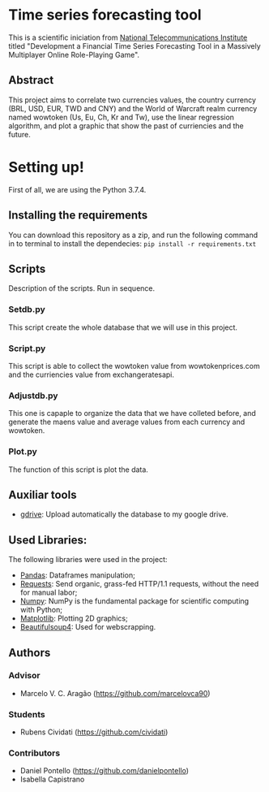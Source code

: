# Time series forecasting tool
This is a scientific iniciation from [National Telecommunications Institute](inatel.br) titled "Development a Financial Time Series Forecasting Tool in a Massively Multiplayer Online Role-Playing Game".

## Abstract
This project aims to correlate two currencies values, the country currency (BRL, USD, EUR, TWD and CNY) and the World of Warcraft realm currency named wowtoken (Us, Eu, Ch, Kr and Tw), use the linear regression algorithm, and plot a graphic that show the past of curriencies and the future.

# Setting up!
First of all, we are using the Python 3.7.4.

## Installing the requirements
You can download this repository as a zip, and run the following command in to terminal to install the dependecies:
```pip install -r requirements.txt```
## Scripts
Description of the scripts. Run in sequence.

### Setdb.py
This script create the whole database that we will use in this project.

### Script.py
This script is able to collect the wowtoken value from wowtokenprices.com and the curriencies value from exchangeratesapi.

### Adjustdb.py
This one is capaple to organize the data that we have colleted before, and generate the maens value and average values from each currency and wowtoken.

### Plot.py
The function of this script is plot the data.

## Auxiliar tools

- [gdrive](https://github.com/prasmussen/gdrive): Upload automatically the database to my google drive.

## Used Libraries:

The following libraries were used in the project:
- [Pandas](https://pandas.pydata.org): Dataframes manipulation;
- [Requests](https://2.python-requests.org/en/master/): Send organic, grass-fed HTTP/1.1 requests, without the need for manual labor;
- [Numpy](https://www.numpy.org/): NumPy is the fundamental package for scientific computing with Python;
- [Matplotlib](https://matplotlib.org): Plotting 2D  graphics;
- [Beautifulsoup4](https://pypi.org/project/beautifulsoup4/): Used for webscrapping.

## Authors
### Advisor
- Marcelo V. C. Aragão (https://github.com/marcelovca90)

### Students
- Rubens Cividati (https://github.com/cividati)

### Contributors
- Daniel Pontello (https://github.com/danielpontello)
- Isabella Capistrano
